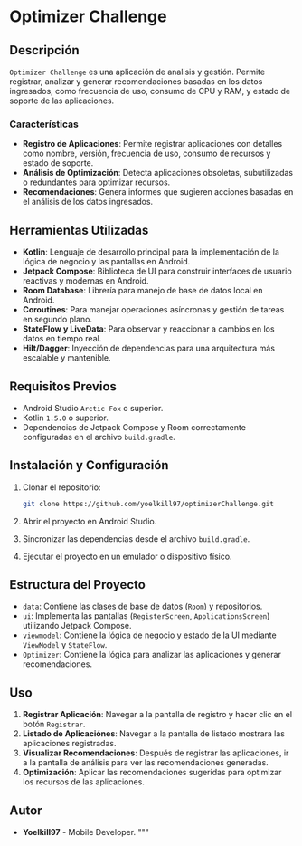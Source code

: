 # Optimizer Challenge

## Descripción
`Optimizer Challenge` es una aplicación de analisis y gestión. Permite registrar, analizar y generar recomendaciones basadas en los datos ingresados, como frecuencia de uso, consumo de CPU y RAM, y estado de soporte de las aplicaciones.

### Características
- **Registro de Aplicaciones**: Permite registrar aplicaciones con detalles como nombre, versión, frecuencia de uso, consumo de recursos y estado de soporte.
- **Análisis de Optimización**: Detecta aplicaciones obsoletas, subutilizadas o redundantes para optimizar recursos.
- **Recomendaciones**: Genera informes que sugieren acciones basadas en el análisis de los datos ingresados.

## Herramientas Utilizadas
- **Kotlin**: Lenguaje de desarrollo principal para la implementación de la lógica de negocio y las pantallas en Android.
- **Jetpack Compose**: Biblioteca de UI para construir interfaces de usuario reactivas y modernas en Android.
- **Room Database**: Librería para manejo de base de datos local en Android.
- **Coroutines**: Para manejar operaciones asíncronas y gestión de tareas en segundo plano.
- **StateFlow y LiveData**: Para observar y reaccionar a cambios en los datos en tiempo real.
- **Hilt/Dagger**: Inyección de dependencias para una arquitectura más escalable y mantenible.

## Requisitos Previos
- Android Studio `Arctic Fox` o superior.
- Kotlin `1.5.0` o superior.
- Dependencias de Jetpack Compose y Room correctamente configuradas en el archivo `build.gradle`.

## Instalación y Configuración
1. Clonar el repositorio:

    ```bash
    git clone https://github.com/yoelkill97/optimizerChallenge.git
    ```
2. Abrir el proyecto en Android Studio.
3. Sincronizar las dependencias desde el archivo `build.gradle`.
4. Ejecutar el proyecto en un emulador o dispositivo físico.

## Estructura del Proyecto
- `data`: Contiene las clases de base de datos (`Room`) y repositorios.
- `ui`: Implementa las pantallas (`RegisterScreen`, `ApplicationsScreen`) utilizando Jetpack Compose.
- `viewmodel`: Contiene la lógica de negocio y estado de la UI mediante `ViewModel` y `StateFlow`.
- `Optimizer`: Contiene la lógica para analizar las aplicaciones y generar recomendaciones.

## Uso
1. **Registrar Aplicación**: Navegar a la pantalla de registro y hacer clic en el botón `Registrar`.
2. **Listado de Aplicaciónes**: Navegar a la pantalla de listado mostrara las aplicaciones registradas.
3. **Visualizar Recomendaciones**: Después de registrar las aplicaciones, ir a la pantalla de análisis para ver las recomendaciones generadas.
4. **Optimización**: Aplicar las recomendaciones sugeridas para optimizar los recursos de las aplicaciones.


## Autor
- **Yoelkill97** - Mobile Developer.
"""
